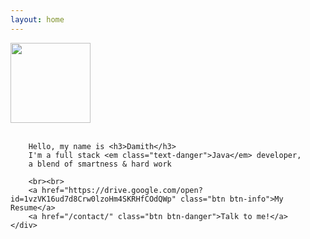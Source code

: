 ```yaml
---
layout: home
---
```


<div class="d-flex justify-content-center">
    <div class="profile-desc">
        <img src="../assets/img/profile-pic.jpg" class="img-responsive rounded-circle" height="128" width="128">
        <br><br>

        Hello, my name is <h3>Damith</h3>
        I'm a full stack <em class="text-danger">Java</em> developer,
        a blend of smartness & hard work
        
        <br><br>
        <a href="https://drive.google.com/open?id=1vzVK16ud7d8Crw0lzoHm4SKRHfCOdQWp" class="btn btn-info">My Resume</a>        
        <a href="/contact/" class="btn btn-danger">Talk to me!</a>
    </div>
</div>